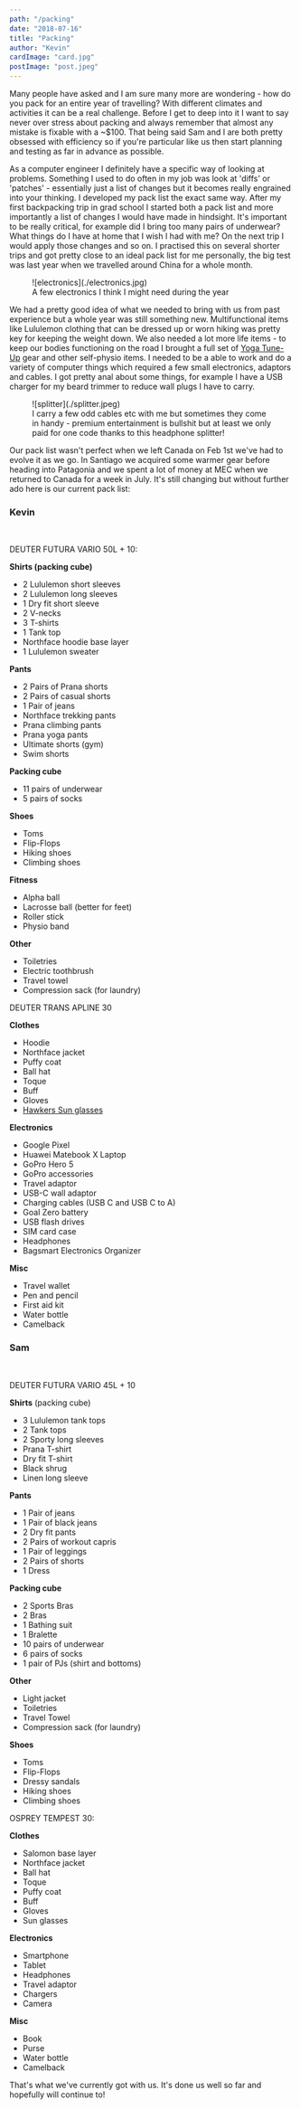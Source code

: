 ```yaml
---
path: "/packing"
date: "2018-07-16"
title: "Packing"
author: "Kevin"
cardImage: "card.jpg"
postImage: "post.jpeg"
---
```


Many people have asked and I am sure many more are wondering - how do you pack for an entire year of travelling? With different climates and activities it can be a real challenge. Before I get to deep into it I want to say never over stress about packing and always remember that almost any mistake is fixable with a ~$100. That being said Sam and I are both pretty obsessed with efficiency so if you're particular like us then start planning and testing as far in advance as possible.

As a computer engineer I definitely have a specific way of looking at problems. Something I used to do often in my job was look at 'diffs' or 'patches' - essentially just a list of changes but it becomes really engrained into your thinking. I developed my pack list the exact same way. After my first backpacking trip in grad school I started both a pack list and more importantly a list of changes I would have made in hindsight. It's important to be really critical, for example did I bring too many pairs of underwear? What things do I have at home that I wish I had with me? On the next trip I would apply those changes and so on. I practised this on several shorter trips and got pretty close to an ideal pack list for me personally, the big test was last year when we travelled around China for a whole month.

<figure>
  ![electronics](./electronics.jpg)
  <figcaption>A few electronics I think I might need during the year</figcaption>
</figure>

We had a pretty good idea of what we needed to bring with us from past experience but a whole year was still something new. Multifunctional items like Lululemon clothing that can be dressed up or worn hiking was pretty key for keeping the weight down. We also needed a lot more life items - to keep our bodies functioning on the road I brought a full set of [Yoga Tune-Up](https://www.tuneupfitness.com/) gear and other self-physio items. I needed to be a able to work and do a variety of computer things which required a few small electronics, adaptors and cables. I got pretty anal about some things, for example I have a USB charger for my beard trimmer to reduce wall plugs I have to carry.

<figure>
  ![splitter](./splitter.jpeg)
  <figcaption>
    I carry a few odd cables etc with me but sometimes they come in handy - premium entertainment is bullshit but at least we only paid for one code thanks to this headphone splitter!
  </figcaption>
</figure>

Our pack list wasn't perfect when we left Canada on Feb 1st we've had to evolve it as we go. In Santiago we acquired some warmer gear before heading into Patagonia and we spent a lot of money at MEC when we returned to Canada for a week in July. It's still changing but without further ado here is our current pack list:

### Kevin
<br/>

DEUTER FUTURA VARIO 50L + 10:

**Shirts (packing cube)**
* 2 Lululemon short sleeves
* 2 Lululemon long sleeves
* 1 Dry fit short sleeve
* 2 V-necks
* 3 T-shirts
* 1 Tank top
* Northface hoodie base layer
* 1 Lululemon sweater

**Pants**
* 2 Pairs of Prana shorts
* 2 Pairs of casual shorts
* 1 Pair of jeans
* Northface trekking pants
* Prana climbing pants
* Prana yoga pants
* Ultimate shorts (gym)
* Swim shorts

**Packing cube**
* 11 pairs of underwear
* 5 pairs of socks

**Shoes**
* Toms
* Flip-Flops
* Hiking shoes
* Climbing shoes

**Fitness**
* Alpha ball
* Lacrosse ball (better for feet)
* Roller stick
* Physio band

**Other**
* Toiletries
* Electric toothbrush
* Travel towel
* Compression sack (for laundry)

DEUTER TRANS APLINE 30

**Clothes**
* Hoodie
* Northface jacket
* Puffy coat
* Ball hat
* Toque
* Buff
* Gloves
* [Hawkers Sun glasses](https://hawkers.co/)

**Electronics**
* Google Pixel
* Huawei Matebook X Laptop
* GoPro Hero 5
* GoPro accessories
* Travel adaptor
* USB-C wall adaptor
* Charging cables (USB C and USB C to A)
* Goal Zero battery
* USB flash drives
* SIM card case
* Headphones
* Bagsmart Electronics Organizer

**Misc**
* Travel wallet
* Pen and pencil
* First aid kit
* Water bottle
* Camelback


### Sam
<br/>

DEUTER FUTURA VARIO 45L + 10

**Shirts** (packing cube)
* 3 Lululemon tank tops
* 2 Tank tops
* 2 Sporty long sleeves
* Prana T-shirt
* Dry fit T-shirt
* Black shrug
* Linen long sleeve

**Pants**
* 1 Pair of jeans
* 1 Pair of black jeans
* 2 Dry fit pants
* 2 Pairs of workout capris
* 1 Pair of leggings
* 2 Pairs of shorts
* 1 Dress

**Packing cube**
* 2 Sports Bras
* 2 Bras
* 1 Bathing suit
* 1 Bralette
* 10 pairs of underwear
* 6 pairs of socks
* 1 pair of PJs (shirt and bottoms)

**Other**
* Light jacket
* Toiletries
* Travel Towel
* Compression sack (for laundry)

**Shoes**
* Toms
* Flip-Flops
* Dressy sandals
* Hiking shoes
* Climbing shoes

OSPREY TEMPEST 30:

**Clothes**
* Salomon base layer
* Northface jacket
* Ball hat
* Toque
* Puffy coat
* Buff
* Gloves
* Sun glasses

**Electronics**
* Smartphone
* Tablet
* Headphones
* Travel adaptor
* Chargers
* Camera

**Misc**
* Book
* Purse
* Water bottle
* Camelback

That's what we've currently got with us. It's done us well so far and hopefully will continue to!
